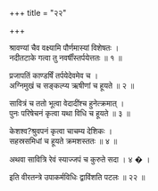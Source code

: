 +++
title = "२२"

+++
  
  
श्रावण्यां चैव वक्ष्यामि पौर्णमास्यां विशेषतः ।  
नदीतटाके गत्वा तु नवर्षींस्तर्पयेत्ततः ॥ १ ॥  
  
प्रजापतिं काण्डर्षिं तर्पयेदेवमेव च ।  
अग्निमुखं च सङ्कल्प्य ऋषीणां च हूयते ॥ २ ॥  
  
सावित्रं च ततो भूत्वा वेदादींश्च हुनेत्क्रमात् ।  
पुनः परिषेचनं कृत्वा यथा विधि च हूयते ॥ ३ ॥  
  
केशश्व?श्रुवपनं कृत्वा चाचम्य देशिकः ।  
सहस्रसमिधां च हूयते क्रमशस्ततः ॥ ४ ॥  
  
अथवा सावित्रि रेवं स्याज्जपं च कुरुते सदा । ४ � ।  
  
इति वीरतन्त्रे उपाकर्मविधिः द्वाविंशति पटलः ॥ २२ ॥  
